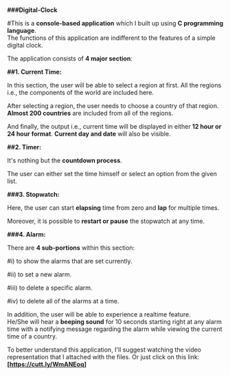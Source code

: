 **###Digital-Clock**

	                                                                                    
#This is a **console-based application** which I built up using **C programming language**.		                
The functions of this application are indifferent to the features of a simple digital clock.                  
                                                                                                                               
The application consists of **4 major section**:                                                                  
                                                                                                                               
**##1. Current Time:** 

In this section, the user will be able to select a region at first. All the regions i.e., the components of the world are included here.

After selecting a region, the user needs to choose a country of that region. **Almost 200 countries** are included from all of the regions. 	

And finally, the output i.e., current time will be displayed in either **12 hour or 24 hour format**. **Current day and date** will also be visible.				
                          
			
			
**##2. Timer:** 

It's nothing but the **countdown process**.                                        

The user can either set the time himself or select an option from the given list.	         	
                     
		     
					      
**###3. Stopwatch:** 

Here, the user can start **elapsing** time from zero and **lap** for multiple times.

Moreover, it is possible to **restart or pause** the stopwatch at any time.				
                    
		    
			      
**###4. Alarm:** 

There are **4 sub-portions** within this section:    

#i) to show the alarms that are set currently. 
	  
#ii) to set a new alarm.          
	  
#iii) to delete a specific alarm.   
	  
#iv) to delete all of the alarms at a time.	
	  
In addition, the user will be able to experience a realtime feature.  		                
He/She will hear a **beeping sound** for 10 seconds starting right at any alarm time with a notifying message regarding the alarm while viewing the current time of a country.
		 
		 
To better understand this application, I'll suggest watching the video representation that I attached with the files.
Or just click on this link: **[https://cutt.ly/WmANEoq]**
    
